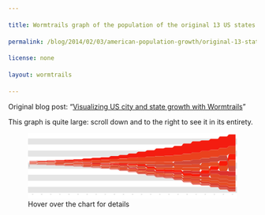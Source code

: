 ```yaml
---

title: Wormtrails graph of the population of the original 13 US states over time

permalink: /blog/2014/02/03/american-population-growth/original-13-states

license: none

layout: wormtrails

---
```

Original blog post: “[Visualizing US city and state growth with Wormtrails][1]”

This graph is quite large: scroll down and to the right to see it in its entirety.

<figure>
    <img src="/assets/images/wormtrails/states-original-13.png" usemap="#clmap">
    <figcaption id="wormtrails-banner">Hover over the chart for details</figcaption>
</figure>
<map name="clmap">
    <area target="_new" shape="rect" onmouseover="updateBanner('Delaware (pop. 59,096)', '#F03016')" coords="25,526,125,526">
    <area target="_new" shape="rect" onmouseover="updateBanner('Rhode Island (pop. 68,825)', '#D24537')" coords="25,523,125,524">
    <area target="_new" shape="rect" onmouseover="updateBanner('Georgia (pop. 82,548)', '#F91B09')" coords="25,520,125,521">
    <area target="_new" shape="rect" onmouseover="updateBanner('New Hampshire (pop. 141,885)', '#D73B32')" coords="25,517,125,518">
    <area target="_new" shape="rect" onmouseover="updateBanner('New Jersey (pop. 184,139)', '#D24738')" coords="25,513,125,515">
    <area target="_new" shape="rect" onmouseover="updateBanner('Connecticut (pop. 237,946)', '#DE402B')" coords="25,509,125,511">
    <area target="_new" shape="rect" onmouseover="updateBanner('South Carolina (pop. 249,073)', '#E64B22')" coords="25,504,125,507">
    <area target="_new" shape="rect" onmouseover="updateBanner('Maryland (pop. 319,728)', '#E14928')" coords="25,499,125,502">
    <area target="_new" shape="rect" onmouseover="updateBanner('New York (pop. 340,120)', '#F41C10')" coords="25,494,125,497">
    <area target="_new" shape="rect" onmouseover="updateBanner('Massachusetts (pop. 378,787)', '#E24927')" coords="25,488,125,492">
    <area target="_new" shape="rect" onmouseover="updateBanner('North Carolina (pop. 393,751)', '#E64C22')" coords="25,482,125,486">
    <area target="_new" shape="rect" onmouseover="updateBanner('Pennsylvania (pop. 434,373)', '#EA421D')" coords="25,476,125,480">
    <area target="_new" shape="rect" onmouseover="updateBanner('Virginia (pop. 691,737)', '#DD312C')" coords="25,467,125,474">
    <area target="_new" shape="rect" onmouseover="updateBanner('Delaware (pop. 64,273)', '#F03016')" coords="175,531,275,531">
    <area target="_new" shape="rect" onmouseover="updateBanner('Rhode Island (pop. 69,122)', '#D24537')" coords="175,528,275,529">
    <area target="_new" shape="rect" onmouseover="updateBanner('Georgia (pop. 162,686)', '#F91B09')" coords="175,524,275,526">
    <area target="_new" shape="rect" onmouseover="updateBanner('New Hampshire (pop. 183,858)', '#D73B32')" coords="175,520,275,522">
    <area target="_new" shape="rect" onmouseover="updateBanner('New Jersey (pop. 211,149)', '#D24738')" coords="175,516,275,518">
    <area target="_new" shape="rect" onmouseover="updateBanner('Connecticut (pop. 251,002)', '#DE402B')" coords="175,512,275,514">
    <area target="_new" shape="rect" onmouseover="updateBanner('Maryland (pop. 341,548)', '#E14928')" coords="175,506,275,510">
    <area target="_new" shape="rect" onmouseover="updateBanner('South Carolina (pop. 345,591)', '#E64B22')" coords="175,501,275,504">
    <area target="_new" shape="rect" onmouseover="updateBanner('Massachusetts (pop. 422,845)', '#E24927')" coords="175,495,275,499">
    <area target="_new" shape="rect" onmouseover="updateBanner('North Carolina (pop. 478,103)', '#E64C22')" coords="175,488,275,493">
    <area target="_new" shape="rect" onmouseover="updateBanner('New York (pop. 589,051)', '#F41C10')" coords="175,480,275,486">
    <area target="_new" shape="rect" onmouseover="updateBanner('Pennsylvania (pop. 602,365)', '#EA421D')" coords="175,472,275,478">
    <area target="_new" shape="rect" onmouseover="updateBanner('Virginia (pop. 807,557)', '#DD312C')" coords="175,462,275,470">
    <area target="_new" shape="rect" onmouseover="updateBanner('Delaware (pop. 72,674)', '#F03016')" coords="325,536,425,537">
    <area target="_new" shape="rect" onmouseover="updateBanner('Rhode Island (pop. 76,931)', '#D24537')" coords="325,533,425,534">
    <area target="_new" shape="rect" onmouseover="updateBanner('New Hampshire (pop. 214,460)', '#D73B32')" coords="325,529,425,531">
    <area target="_new" shape="rect" onmouseover="updateBanner('New Jersey (pop. 245,562)', '#D24738')" coords="325,524,425,527">
    <area target="_new" shape="rect" onmouseover="updateBanner('Georgia (pop. 251,407)', '#F91B09')" coords="325,520,425,522">
    <area target="_new" shape="rect" onmouseover="updateBanner('Connecticut (pop. 261,942)', '#DE402B')" coords="325,515,425,518">
    <area target="_new" shape="rect" onmouseover="updateBanner('Maryland (pop. 380,546)', '#E14928')" coords="325,510,425,513">
    <area target="_new" shape="rect" onmouseover="updateBanner('South Carolina (pop. 415,115)', '#E64B22')" coords="325,503,425,508">
    <area target="_new" shape="rect" onmouseover="updateBanner('Massachusetts (pop. 472,040)', '#E24927')" coords="325,497,425,501">
    <area target="_new" shape="rect" onmouseover="updateBanner('North Carolina (pop. 556,526)', '#E64C22')" coords="325,489,425,495">
    <area target="_new" shape="rect" onmouseover="updateBanner('Pennsylvania (pop. 810,091)', '#EA421D')" coords="325,479,425,487">
    <area target="_new" shape="rect" onmouseover="updateBanner('Virginia (pop. 877,683)', '#DD312C')" coords="325,468,425,477">
    <area target="_new" shape="rect" onmouseover="updateBanner('New York (pop. 959,049)', '#F41C10')" coords="325,457,425,466">
    <area target="_new" shape="rect" onmouseover="updateBanner('Delaware (pop. 72,749)', '#F03016')" coords="475,541,575,542">
    <area target="_new" shape="rect" onmouseover="updateBanner('Rhode Island (pop. 83,059)', '#D24537')" coords="475,539,575,539">
    <area target="_new" shape="rect" onmouseover="updateBanner('New Hampshire (pop. 244,155)', '#D73B32')" coords="475,534,575,537">
    <area target="_new" shape="rect" onmouseover="updateBanner('Connecticut (pop. 275,248)', '#DE402B')" coords="475,529,575,532">
    <area target="_new" shape="rect" onmouseover="updateBanner('New Jersey (pop. 277,575)', '#D24738')" coords="475,525,575,527">
    <area target="_new" shape="rect" onmouseover="updateBanner('Georgia (pop. 340,989)', '#F91B09')" coords="475,519,575,523">
    <area target="_new" shape="rect" onmouseover="updateBanner('Maryland (pop. 407,350)', '#E14928')" coords="475,513,575,517">
    <area target="_new" shape="rect" onmouseover="updateBanner('South Carolina (pop. 502,741)', '#E64B22')" coords="475,506,575,511">
    <area target="_new" shape="rect" onmouseover="updateBanner('Massachusetts (pop. 523,287)', '#E24927')" coords="475,499,575,504">
    <area target="_new" shape="rect" onmouseover="updateBanner('North Carolina (pop. 638,829)', '#E64C22')" coords="475,491,575,497">
    <area target="_new" shape="rect" onmouseover="updateBanner('Virginia (pop. 938,261)', '#DD312C')" coords="475,479,575,489">
    <area target="_new" shape="rect" onmouseover="updateBanner('Pennsylvania (pop. 1,049,458)', '#EA421D')" coords="475,467,575,477">
    <area target="_new" shape="rect" onmouseover="updateBanner('New York (pop. 1,372,812)', '#F41C10')" coords="475,451,575,465">
    <area target="_new" shape="rect" onmouseover="updateBanner('Delaware (pop. 76,748)', '#F03016')" coords="625,549,725,550">
    <area target="_new" shape="rect" onmouseover="updateBanner('Rhode Island (pop. 97,199)', '#D24537')" coords="625,546,725,547">
    <area target="_new" shape="rect" onmouseover="updateBanner('New Hampshire (pop. 269,328)', '#D73B32')" coords="625,541,725,544">
    <area target="_new" shape="rect" onmouseover="updateBanner('Connecticut (pop. 297,675)', '#DE402B')" coords="625,537,725,539">
    <area target="_new" shape="rect" onmouseover="updateBanner('New Jersey (pop. 320,823)', '#D24738')" coords="625,531,725,535">
    <area target="_new" shape="rect" onmouseover="updateBanner('Maryland (pop. 447,040)', '#E14928')" coords="625,525,725,529">
    <area target="_new" shape="rect" onmouseover="updateBanner('Georgia (pop. 516,823)', '#F91B09')" coords="625,518,725,523">
    <area target="_new" shape="rect" onmouseover="updateBanner('South Carolina (pop. 581,185)', '#E64B22')" coords="625,510,725,516">
    <area target="_new" shape="rect" onmouseover="updateBanner('Massachusetts (pop. 610,408)', '#E24927')" coords="625,502,725,508">
    <area target="_new" shape="rect" onmouseover="updateBanner('North Carolina (pop. 737,987)', '#E64C22')" coords="625,492,725,500">
    <area target="_new" shape="rect" onmouseover="updateBanner('Virginia (pop. 1,044,054)', '#DD312C')" coords="625,480,725,490">
    <area target="_new" shape="rect" onmouseover="updateBanner('Pennsylvania (pop. 1,348,233)', '#EA421D')" coords="625,464,725,478">
    <area target="_new" shape="rect" onmouseover="updateBanner('New York (pop. 1,918,608)', '#F41C10')" coords="625,443,725,462">
    <area target="_new" shape="rect" onmouseover="updateBanner('Delaware (pop. 78,085)', '#F03016')" coords="775,556,875,556">
    <area target="_new" shape="rect" onmouseover="updateBanner('Rhode Island (pop. 108,830)', '#D24537')" coords="775,553,875,554">
    <area target="_new" shape="rect" onmouseover="updateBanner('New Hampshire (pop. 284,574)', '#D73B32')" coords="775,548,875,551">
    <area target="_new" shape="rect" onmouseover="updateBanner('Connecticut (pop. 309,978)', '#DE402B')" coords="775,543,875,546">
    <area target="_new" shape="rect" onmouseover="updateBanner('New Jersey (pop. 373,306)', '#D24738')" coords="775,537,875,541">
    <area target="_new" shape="rect" onmouseover="updateBanner('Maryland (pop. 470,019)', '#E14928')" coords="775,530,875,535">
    <area target="_new" shape="rect" onmouseover="updateBanner('South Carolina (pop. 594,398)', '#E64B22')" coords="775,522,875,528">
    <area target="_new" shape="rect" onmouseover="updateBanner('Georgia (pop. 691,392)', '#F91B09')" coords="775,513,875,520">
    <area target="_new" shape="rect" onmouseover="updateBanner('Massachusetts (pop. 737,699)', '#E24927')" coords="775,504,875,511">
    <area target="_new" shape="rect" onmouseover="updateBanner('North Carolina (pop. 753,419)', '#E64C22')" coords="775,494,875,502">
    <area target="_new" shape="rect" onmouseover="updateBanner('Virginia (pop. 1,025,227)', '#DD312C')" coords="775,482,875,492">
    <area target="_new" shape="rect" onmouseover="updateBanner('Pennsylvania (pop. 1,724,033)', '#EA421D')" coords="775,463,875,480">
    <area target="_new" shape="rect" onmouseover="updateBanner('New York (pop. 2,428,921)', '#F41C10')" coords="775,437,875,461">
    <area target="_new" shape="rect" onmouseover="updateBanner('Delaware (pop. 91,532)', '#F03016')" coords="925,568,1025,568">
    <area target="_new" shape="rect" onmouseover="updateBanner('Rhode Island (pop. 147,545)', '#D24537')" coords="925,564,1025,566">
    <area target="_new" shape="rect" onmouseover="updateBanner('New Hampshire (pop. 317,976)', '#D73B32')" coords="925,559,1025,562">
    <area target="_new" shape="rect" onmouseover="updateBanner('Connecticut (pop. 370,792)', '#DE402B')" coords="925,553,1025,557">
    <area target="_new" shape="rect" onmouseover="updateBanner('New Jersey (pop. 489,555)', '#D24738')" coords="925,546,1025,551">
    <area target="_new" shape="rect" onmouseover="updateBanner('Maryland (pop. 583,034)', '#E14928')" coords="925,538,1025,544">
    <area target="_new" shape="rect" onmouseover="updateBanner('South Carolina (pop. 668,507)', '#E64B22')" coords="925,530,1025,536">
    <area target="_new" shape="rect" onmouseover="updateBanner('North Carolina (pop. 869,039)', '#E64C22')" coords="925,519,1025,528">
    <area target="_new" shape="rect" onmouseover="updateBanner('Georgia (pop. 906,185)', '#F91B09')" coords="925,508,1025,517">
    <area target="_new" shape="rect" onmouseover="updateBanner('Massachusetts (pop. 994,514)', '#E24927')" coords="925,496,1025,506">
    <area target="_new" shape="rect" onmouseover="updateBanner('Virginia (pop. 1,119,348)', '#DD312C')" coords="925,483,1025,494">
    <area target="_new" shape="rect" onmouseover="updateBanner('Pennsylvania (pop. 2,311,786)', '#EA421D')" coords="925,458,1025,481">
    <area target="_new" shape="rect" onmouseover="updateBanner('New York (pop. 3,097,394)', '#F41C10')" coords="925,425,1025,456">
    <area target="_new" shape="rect" onmouseover="updateBanner('Delaware (pop. 112,216)', '#F03016')" coords="1075,580,1175,581">
    <area target="_new" shape="rect" onmouseover="updateBanner('Rhode Island (pop. 174,620)', '#D24537')" coords="1075,576,1175,578">
    <area target="_new" shape="rect" onmouseover="updateBanner('New Hampshire (pop. 326,073)', '#D73B32')" coords="1075,571,1175,574">
    <area target="_new" shape="rect" onmouseover="updateBanner('Connecticut (pop. 460,147)', '#DE402B')" coords="1075,564,1175,569">
    <area target="_new" shape="rect" onmouseover="updateBanner('New Jersey (pop. 672,035)', '#D24738')" coords="1075,555,1175,562">
    <area target="_new" shape="rect" onmouseover="updateBanner('Maryland (pop. 687,049)', '#E14928')" coords="1075,546,1175,553">
    <area target="_new" shape="rect" onmouseover="updateBanner('South Carolina (pop. 703,708)', '#E64B22')" coords="1075,537,1175,544">
    <area target="_new" shape="rect" onmouseover="updateBanner('North Carolina (pop. 992,622)', '#E64C22')" coords="1075,525,1175,535">
    <area target="_new" shape="rect" onmouseover="updateBanner('Georgia (pop. 1,057,286)', '#F91B09')" coords="1075,513,1175,523">
    <area target="_new" shape="rect" onmouseover="updateBanner('Virginia (pop. 1,219,630)', '#DD312C')" coords="1075,499,1175,511">
    <area target="_new" shape="rect" onmouseover="updateBanner('Massachusetts (pop. 1,231,066)', '#E24927')" coords="1075,484,1175,497">
    <area target="_new" shape="rect" onmouseover="updateBanner('Pennsylvania (pop. 2,906,215)', '#EA421D')" coords="1075,453,1175,482">
    <area target="_new" shape="rect" onmouseover="updateBanner('New York (pop. 3,880,735)', '#F41C10')" coords="1075,412,1175,451">
    <area target="_new" shape="rect" onmouseover="updateBanner('Delaware (pop. 125,015)', '#F03016')" coords="1225,589,1325,591">
    <area target="_new" shape="rect" onmouseover="updateBanner('Rhode Island (pop. 217,353)', '#D24537')" coords="1225,585,1325,587">
    <area target="_new" shape="rect" onmouseover="updateBanner('New Hampshire (pop. 318,300)', '#D73B32')" coords="1225,580,1325,583">
    <area target="_new" shape="rect" onmouseover="updateBanner('Connecticut (pop. 537,454)', '#DE402B')" coords="1225,573,1325,578">
    <area target="_new" shape="rect" onmouseover="updateBanner('South Carolina (pop. 705,606)', '#E64B22')" coords="1225,564,1325,571">
    <area target="_new" shape="rect" onmouseover="updateBanner('Maryland (pop. 780,894)', '#E14928')" coords="1225,554,1325,562">
    <area target="_new" shape="rect" onmouseover="updateBanner('New Jersey (pop. 906,096)', '#D24738')" coords="1225,543,1325,552">
    <area target="_new" shape="rect" onmouseover="updateBanner('North Carolina (pop. 1,071,361)', '#E64C22')" coords="1225,530,1325,541">
    <area target="_new" shape="rect" onmouseover="updateBanner('Georgia (pop. 1,184,109)', '#F91B09')" coords="1225,516,1325,528">
    <area target="_new" shape="rect" onmouseover="updateBanner('Virginia (pop. 1,225,163)', '#DD312C')" coords="1225,502,1325,514">
    <area target="_new" shape="rect" onmouseover="updateBanner('Massachusetts (pop. 1,457,351)', '#E24927')" coords="1225,485,1325,500">
    <area target="_new" shape="rect" onmouseover="updateBanner('Pennsylvania (pop. 3,521,951)', '#EA421D')" coords="1225,448,1325,483">
    <area target="_new" shape="rect" onmouseover="updateBanner('New York (pop. 4,382,759)', '#F41C10')" coords="1225,402,1325,446">
    <area target="_new" shape="rect" onmouseover="updateBanner('Delaware (pop. 146,608)', '#F03016')" coords="1375,607,1475,609">
    <area target="_new" shape="rect" onmouseover="updateBanner('Rhode Island (pop. 276,531)', '#D24537')" coords="1375,603,1475,605">
    <area target="_new" shape="rect" onmouseover="updateBanner('New Hampshire (pop. 346,991)', '#D73B32')" coords="1375,597,1475,601">
    <area target="_new" shape="rect" onmouseover="updateBanner('Connecticut (pop. 622,700)', '#DE402B')" coords="1375,589,1475,595">
    <area target="_new" shape="rect" onmouseover="updateBanner('Maryland (pop. 934,943)', '#E14928')" coords="1375,578,1475,587">
    <area target="_new" shape="rect" onmouseover="updateBanner('South Carolina (pop. 995,577)', '#E64B22')" coords="1375,566,1475,576">
    <area target="_new" shape="rect" onmouseover="updateBanner('New Jersey (pop. 1,131,116)', '#D24738')" coords="1375,552,1475,564">
    <area target="_new" shape="rect" onmouseover="updateBanner('North Carolina (pop. 1,399,750)', '#E64C22')" coords="1375,536,1475,550">
    <area target="_new" shape="rect" onmouseover="updateBanner('Virginia (pop. 1,512,565)', '#DD312C')" coords="1375,519,1475,534">
    <area target="_new" shape="rect" onmouseover="updateBanner('Georgia (pop. 1,542,181)', '#F91B09')" coords="1375,502,1475,517">
    <area target="_new" shape="rect" onmouseover="updateBanner('Massachusetts (pop. 1,783,085)', '#E24927')" coords="1375,482,1475,500">
    <area target="_new" shape="rect" onmouseover="updateBanner('Pennsylvania (pop. 4,282,891)', '#EA421D')" coords="1375,437,1475,480">
    <area target="_new" shape="rect" onmouseover="updateBanner('New York (pop. 5,082,871)', '#F41C10')" coords="1375,384,1475,435">
    <area target="_new" shape="rect" onmouseover="updateBanner('Delaware (pop. 168,493)', '#F03016')" coords="1525,626,1625,628">
    <area target="_new" shape="rect" onmouseover="updateBanner('Rhode Island (pop. 345,506)', '#D24537')" coords="1525,621,1625,624">
    <area target="_new" shape="rect" onmouseover="updateBanner('New Hampshire (pop. 376,530)', '#D73B32')" coords="1525,615,1625,619">
    <area target="_new" shape="rect" onmouseover="updateBanner('Connecticut (pop. 746,258)', '#DE402B')" coords="1525,606,1625,613">
    <area target="_new" shape="rect" onmouseover="updateBanner('Maryland (pop. 1,042,390)', '#E14928')" coords="1525,593,1625,604">
    <area target="_new" shape="rect" onmouseover="updateBanner('South Carolina (pop. 1,151,149)', '#E64B22')" coords="1525,580,1625,591">
    <area target="_new" shape="rect" onmouseover="updateBanner('New Jersey (pop. 1,444,933)', '#D24738')" coords="1525,563,1625,578">
    <area target="_new" shape="rect" onmouseover="updateBanner('North Carolina (pop. 1,617,949)', '#E64C22')" coords="1525,545,1625,561">
    <area target="_new" shape="rect" onmouseover="updateBanner('Virginia (pop. 1,655,980)', '#DD312C')" coords="1525,527,1625,543">
    <area target="_new" shape="rect" onmouseover="updateBanner('Georgia (pop. 1,837,353)', '#F91B09')" coords="1525,506,1625,525">
    <area target="_new" shape="rect" onmouseover="updateBanner('Massachusetts (pop. 2,238,947)', '#E24927')" coords="1525,482,1625,504">
    <area target="_new" shape="rect" onmouseover="updateBanner('Pennsylvania (pop. 5,258,113)', '#EA421D')" coords="1525,427,1625,480">
    <area target="_new" shape="rect" onmouseover="updateBanner('New York (pop. 6,003,174)', '#F41C10')" coords="1525,365,1625,425">
    <area target="_new" shape="rect" onmouseover="updateBanner('Delaware (pop. 184,735)', '#F03016')" coords="1675,650,1775,652">
    <area target="_new" shape="rect" onmouseover="updateBanner('New Hampshire (pop. 411,588)', '#D73B32')" coords="1675,644,1775,648">
    <area target="_new" shape="rect" onmouseover="updateBanner('Rhode Island (pop. 428,556)', '#D24537')" coords="1675,638,1775,642">
    <area target="_new" shape="rect" onmouseover="updateBanner('Connecticut (pop. 908,420)', '#DE402B')" coords="1675,627,1775,636">
    <area target="_new" shape="rect" onmouseover="updateBanner('Maryland (pop. 1,188,044)', '#E14928')" coords="1675,613,1775,625">
    <area target="_new" shape="rect" onmouseover="updateBanner('South Carolina (pop. 1,340,316)', '#E64B22')" coords="1675,597,1775,611">
    <area target="_new" shape="rect" onmouseover="updateBanner('Virginia (pop. 1,854,184)', '#DD312C')" coords="1675,577,1775,595">
    <area target="_new" shape="rect" onmouseover="updateBanner('New Jersey (pop. 1,883,669)', '#D24738')" coords="1675,556,1775,575">
    <area target="_new" shape="rect" onmouseover="updateBanner('North Carolina (pop. 1,893,810)', '#E64C22')" coords="1675,535,1775,554">
    <area target="_new" shape="rect" onmouseover="updateBanner('Georgia (pop. 2,216,331)', '#F91B09')" coords="1675,511,1775,533">
    <area target="_new" shape="rect" onmouseover="updateBanner('Massachusetts (pop. 2,805,346)', '#E24927')" coords="1675,481,1775,509">
    <area target="_new" shape="rect" onmouseover="updateBanner('Pennsylvania (pop. 6,302,115)', '#EA421D')" coords="1675,416,1775,479">
    <area target="_new" shape="rect" onmouseover="updateBanner('New York (pop. 7,268,894)', '#F41C10')" coords="1675,341,1775,414">
    <area target="_new" shape="rect" onmouseover="updateBanner('Delaware (pop. 202,322)', '#F03016')" coords="1825,680,1925,682">
    <area target="_new" shape="rect" onmouseover="updateBanner('New Hampshire (pop. 430,572)', '#D73B32')" coords="1825,674,1925,678">
    <area target="_new" shape="rect" onmouseover="updateBanner('Rhode Island (pop. 542,610)', '#D24537')" coords="1825,666,1925,672">
    <area target="_new" shape="rect" onmouseover="updateBanner('Connecticut (pop. 1,114,756)', '#DE402B')" coords="1825,653,1925,664">
    <area target="_new" shape="rect" onmouseover="updateBanner('Maryland (pop. 1,295,346)', '#E14928')" coords="1825,638,1925,651">
    <area target="_new" shape="rect" onmouseover="updateBanner('South Carolina (pop. 1,515,400)', '#E64B22')" coords="1825,621,1925,636">
    <area target="_new" shape="rect" onmouseover="updateBanner('Virginia (pop. 2,061,612)', '#DD312C')" coords="1825,598,1925,619">
    <area target="_new" shape="rect" onmouseover="updateBanner('North Carolina (pop. 2,206,287)', '#E64C22')" coords="1825,574,1925,596">
    <area target="_new" shape="rect" onmouseover="updateBanner('New Jersey (pop. 2,537,167)', '#D24738')" coords="1825,547,1925,572">
    <area target="_new" shape="rect" onmouseover="updateBanner('Georgia (pop. 2,609,121)', '#F91B09')" coords="1825,519,1925,545">
    <area target="_new" shape="rect" onmouseover="updateBanner('Massachusetts (pop. 3,366,416)', '#E24927')" coords="1825,483,1925,517">
    <area target="_new" shape="rect" onmouseover="updateBanner('Pennsylvania (pop. 7,665,111)', '#EA421D')" coords="1825,404,1925,481">
    <area target="_new" shape="rect" onmouseover="updateBanner('New York (pop. 9,113,614)', '#F41C10')" coords="1825,311,1925,402">
    <area target="_new" shape="rect" onmouseover="updateBanner('Delaware (pop. 223,003)', '#F03016')" coords="1975,705,2075,707">
    <area target="_new" shape="rect" onmouseover="updateBanner('New Hampshire (pop. 443,083)', '#D73B32')" coords="1975,698,2075,703">
    <area target="_new" shape="rect" onmouseover="updateBanner('Rhode Island (pop. 604,397)', '#D24537')" coords="1975,690,2075,696">
    <area target="_new" shape="rect" onmouseover="updateBanner('Connecticut (pop. 1,380,631)', '#DE402B')" coords="1975,674,2075,688">
    <area target="_new" shape="rect" onmouseover="updateBanner('Maryland (pop. 1,449,661)', '#E14928')" coords="1975,658,2075,672">
    <area target="_new" shape="rect" onmouseover="updateBanner('South Carolina (pop. 1,683,724)', '#E64B22')" coords="1975,639,2075,656">
    <area target="_new" shape="rect" onmouseover="updateBanner('Virginia (pop. 2,309,187)', '#DD312C')" coords="1975,614,2075,637">
    <area target="_new" shape="rect" onmouseover="updateBanner('North Carolina (pop. 2,559,123)', '#E64C22')" coords="1975,586,2075,612">
    <area target="_new" shape="rect" onmouseover="updateBanner('Georgia (pop. 2,895,832)', '#F91B09')" coords="1975,555,2075,584">
    <area target="_new" shape="rect" onmouseover="updateBanner('New Jersey (pop. 3,155,900)', '#D24738')" coords="1975,522,2075,553">
    <area target="_new" shape="rect" onmouseover="updateBanner('Massachusetts (pop. 3,852,356)', '#E24927')" coords="1975,481,2075,520">
    <area target="_new" shape="rect" onmouseover="updateBanner('Pennsylvania (pop. 8,720,017)', '#EA421D')" coords="1975,392,2075,479">
    <area target="_new" shape="rect" onmouseover="updateBanner('New York (pop. 10,385,227)', '#F41C10')" coords="1975,286,2075,390">
    <area target="_new" shape="rect" onmouseover="updateBanner('Delaware (pop. 238,380)', '#F03016')" coords="2125,733,2225,735">
    <area target="_new" shape="rect" onmouseover="updateBanner('New Hampshire (pop. 465,293)', '#D73B32')" coords="2125,726,2225,731">
    <area target="_new" shape="rect" onmouseover="updateBanner('Rhode Island (pop. 687,497)', '#D24537')" coords="2125,718,2225,724">
    <area target="_new" shape="rect" onmouseover="updateBanner('Connecticut (pop. 1,606,903)', '#DE402B')" coords="2125,699,2225,716">
    <area target="_new" shape="rect" onmouseover="updateBanner('Maryland (pop. 1,631,526)', '#E14928')" coords="2125,681,2225,697">
    <area target="_new" shape="rect" onmouseover="updateBanner('South Carolina (pop. 1,738,765)', '#E64B22')" coords="2125,662,2225,679">
    <area target="_new" shape="rect" onmouseover="updateBanner('Virginia (pop. 2,421,851)', '#DD312C')" coords="2125,636,2225,660">
    <area target="_new" shape="rect" onmouseover="updateBanner('Georgia (pop. 2,908,506)', '#F91B09')" coords="2125,604,2225,634">
    <area target="_new" shape="rect" onmouseover="updateBanner('North Carolina (pop. 3,170,276)', '#E64C22')" coords="2125,571,2225,602">
    <area target="_new" shape="rect" onmouseover="updateBanner('New Jersey (pop. 4,041,334)', '#D24738')" coords="2125,528,2225,569">
    <area target="_new" shape="rect" onmouseover="updateBanner('Massachusetts (pop. 4,249,614)', '#E24927')" coords="2125,484,2225,526">
    <area target="_new" shape="rect" onmouseover="updateBanner('Pennsylvania (pop. 9,631,350)', '#EA421D')" coords="2125,386,2225,482">
    <area target="_new" shape="rect" onmouseover="updateBanner('New York (pop. 12,588,066)', '#F41C10')" coords="2125,258,2225,384">
    <area target="_new" shape="rect" onmouseover="updateBanner('Delaware (pop. 266,505)', '#F03016')" coords="2275,747,2375,749">
    <area target="_new" shape="rect" onmouseover="updateBanner('New Hampshire (pop. 491,524)', '#D73B32')" coords="2275,740,2375,745">
    <area target="_new" shape="rect" onmouseover="updateBanner('Rhode Island (pop. 713,346)', '#D24537')" coords="2275,731,2375,738">
    <area target="_new" shape="rect" onmouseover="updateBanner('Connecticut (pop. 1,709,242)', '#DE402B')" coords="2275,711,2375,729">
    <area target="_new" shape="rect" onmouseover="updateBanner('Maryland (pop. 1,821,244)', '#E14928')" coords="2275,691,2375,709">
    <area target="_new" shape="rect" onmouseover="updateBanner('South Carolina (pop. 1,899,804)', '#E64B22')" coords="2275,670,2375,689">
    <area target="_new" shape="rect" onmouseover="updateBanner('Virginia (pop. 2,677,773)', '#DD312C')" coords="2275,641,2375,668">
    <area target="_new" shape="rect" onmouseover="updateBanner('Georgia (pop. 3,123,723)', '#F91B09')" coords="2275,608,2375,639">
    <area target="_new" shape="rect" onmouseover="updateBanner('North Carolina (pop. 3,571,623)', '#E64C22')" coords="2275,570,2375,606">
    <area target="_new" shape="rect" onmouseover="updateBanner('New Jersey (pop. 4,160,165)', '#D24738')" coords="2275,527,2375,568">
    <area target="_new" shape="rect" onmouseover="updateBanner('Massachusetts (pop. 4,316,721)', '#E24927')" coords="2275,482,2375,525">
    <area target="_new" shape="rect" onmouseover="updateBanner('Pennsylvania (pop. 9,900,180)', '#EA421D')" coords="2275,381,2375,480">
    <area target="_new" shape="rect" onmouseover="updateBanner('New York (pop. 13,479,142)', '#F41C10')" coords="2275,244,2375,379">
    <area target="_new" shape="rect" onmouseover="updateBanner('Delaware (pop. 318,085)', '#F03016')" coords="2425,774,2525,778">
    <area target="_new" shape="rect" onmouseover="updateBanner('New Hampshire (pop. 533,242)', '#D73B32')" coords="2425,767,2525,772">
    <area target="_new" shape="rect" onmouseover="updateBanner('Rhode Island (pop. 791,896)', '#D24537')" coords="2425,757,2525,765">
    <area target="_new" shape="rect" onmouseover="updateBanner('Connecticut (pop. 2,007,280)', '#DE402B')" coords="2425,735,2525,755">
    <area target="_new" shape="rect" onmouseover="updateBanner('South Carolina (pop. 2,117,027)', '#E64B22')" coords="2425,712,2525,733">
    <area target="_new" shape="rect" onmouseover="updateBanner('Maryland (pop. 2,343,001)', '#E14928')" coords="2425,686,2525,710">
    <area target="_new" shape="rect" onmouseover="updateBanner('Virginia (pop. 3,318,680)', '#DD312C')" coords="2425,651,2525,684">
    <area target="_new" shape="rect" onmouseover="updateBanner('Georgia (pop. 3,444,578)', '#F91B09')" coords="2425,615,2525,649">
    <area target="_new" shape="rect" onmouseover="updateBanner('North Carolina (pop. 4,061,929)', '#E64C22')" coords="2425,572,2525,613">
    <area target="_new" shape="rect" onmouseover="updateBanner('Massachusetts (pop. 4,690,514)', '#E24927')" coords="2425,523,2525,570">
    <area target="_new" shape="rect" onmouseover="updateBanner('New Jersey (pop. 4,835,329)', '#D24738')" coords="2425,473,2525,521">
    <area target="_new" shape="rect" onmouseover="updateBanner('Pennsylvania (pop. 10,498,012)', '#EA421D')" coords="2425,366,2525,471">
    <area target="_new" shape="rect" onmouseover="updateBanner('New York (pop. 14,830,192)', '#F41C10')" coords="2425,216,2525,364">
    <area target="_new" shape="rect" onmouseover="updateBanner('Delaware (pop. 446,292)', '#F03016')" coords="2575,813,2675,817">
    <area target="_new" shape="rect" onmouseover="updateBanner('New Hampshire (pop. 606,921)', '#D73B32')" coords="2575,805,2675,811">
    <area target="_new" shape="rect" onmouseover="updateBanner('Rhode Island (pop. 859,488)', '#D24537')" coords="2575,794,2675,803">
    <area target="_new" shape="rect" onmouseover="updateBanner('South Carolina (pop. 2,382,594)', '#E64B22')" coords="2575,768,2675,792">
    <area target="_new" shape="rect" onmouseover="updateBanner('Connecticut (pop. 2,535,234)', '#DE402B')" coords="2575,741,2675,766">
    <area target="_new" shape="rect" onmouseover="updateBanner('Maryland (pop. 3,100,689)', '#E14928')" coords="2575,708,2675,739">
    <area target="_new" shape="rect" onmouseover="updateBanner('Georgia (pop. 3,943,116)', '#F91B09')" coords="2575,666,2675,706">
    <area target="_new" shape="rect" onmouseover="updateBanner('Virginia (pop. 3,966,949)', '#DD312C')" coords="2575,625,2675,664">
    <area target="_new" shape="rect" onmouseover="updateBanner('North Carolina (pop. 4,556,155)', '#E64C22')" coords="2575,577,2675,623">
    <area target="_new" shape="rect" onmouseover="updateBanner('Massachusetts (pop. 5,148,578)', '#E24927')" coords="2575,524,2675,575">
    <area target="_new" shape="rect" onmouseover="updateBanner('New Jersey (pop. 6,066,782)', '#D24738')" coords="2575,461,2675,522">
    <area target="_new" shape="rect" onmouseover="updateBanner('Pennsylvania (pop. 11,319,366)', '#EA421D')" coords="2575,346,2675,459">
    <area target="_new" shape="rect" onmouseover="updateBanner('New York (pop. 16,782,304)', '#F41C10')" coords="2575,176,2675,344">
    <area target="_new" shape="rect" onmouseover="updateBanner('Delaware (pop. 548,104)', '#F03016')" coords="2725,848,2825,854">
    <area target="_new" shape="rect" onmouseover="updateBanner('New Hampshire (pop. 737,681)', '#D73B32')" coords="2725,839,2825,846">
    <area target="_new" shape="rect" onmouseover="updateBanner('Rhode Island (pop. 946,725)', '#D24537')" coords="2725,827,2825,837">
    <area target="_new" shape="rect" onmouseover="updateBanner('South Carolina (pop. 2,590,516)', '#E64B22')" coords="2725,799,2825,825">
    <area target="_new" shape="rect" onmouseover="updateBanner('Connecticut (pop. 3,031,709)', '#DE402B')" coords="2725,767,2825,797">
    <area target="_new" shape="rect" onmouseover="updateBanner('Maryland (pop. 3,922,399)', '#E14928')" coords="2725,726,2825,765">
    <area target="_new" shape="rect" onmouseover="updateBanner('Georgia (pop. 4,589,575)', '#F91B09')" coords="2725,678,2825,724">
    <area target="_new" shape="rect" onmouseover="updateBanner('Virginia (pop. 4,648,494)', '#DD312C')" coords="2725,629,2825,676">
    <area target="_new" shape="rect" onmouseover="updateBanner('North Carolina (pop. 5,082,059)', '#E64C22')" coords="2725,577,2825,627">
    <area target="_new" shape="rect" onmouseover="updateBanner('Massachusetts (pop. 5,689,170)', '#E24927')" coords="2725,518,2825,575">
    <area target="_new" shape="rect" onmouseover="updateBanner('New Jersey (pop. 7,168,164)', '#D24738')" coords="2725,444,2825,516">
    <area target="_new" shape="rect" onmouseover="updateBanner('Pennsylvania (pop. 11,793,909)', '#EA421D')" coords="2725,324,2825,442">
    <area target="_new" shape="rect" onmouseover="updateBanner('New York (pop. 18,236,967)', '#F41C10')" coords="2725,140,2825,322">
    <area target="_new" shape="rect" onmouseover="updateBanner('Delaware (pop. 594,338)', '#F03016')" coords="2875,863,2975,869">
    <area target="_new" shape="rect" onmouseover="updateBanner('New Hampshire (pop. 920,610)', '#D73B32')" coords="2875,852,2975,861">
    <area target="_new" shape="rect" onmouseover="updateBanner('Rhode Island (pop. 947,154)', '#D24537')" coords="2875,841,2975,850">
    <area target="_new" shape="rect" onmouseover="updateBanner('Connecticut (pop. 3,107,576)', '#DE402B')" coords="2875,808,2975,839">
    <area target="_new" shape="rect" onmouseover="updateBanner('South Carolina (pop. 3,121,820)', '#E64B22')" coords="2875,774,2975,806">
    <area target="_new" shape="rect" onmouseover="updateBanner('Maryland (pop. 4,216,975)', '#E14928')" coords="2875,730,2975,772">
    <area target="_new" shape="rect" onmouseover="updateBanner('Virginia (pop. 5,346,818)', '#DD312C')" coords="2875,675,2975,728">
    <area target="_new" shape="rect" onmouseover="updateBanner('Georgia (pop. 5,463,105)', '#F91B09')" coords="2875,618,2975,673">
    <area target="_new" shape="rect" onmouseover="updateBanner('Massachusetts (pop. 5,737,037)', '#E24927')" coords="2875,559,2975,616">
    <area target="_new" shape="rect" onmouseover="updateBanner('North Carolina (pop. 5,881,766)', '#E64C22')" coords="2875,498,2975,557">
    <area target="_new" shape="rect" onmouseover="updateBanner('New Jersey (pop. 7,364,823)', '#D24738')" coords="2875,422,2975,496">
    <area target="_new" shape="rect" onmouseover="updateBanner('Pennsylvania (pop. 11,863,895)', '#EA421D')" coords="2875,302,2975,420">
    <area target="_new" shape="rect" onmouseover="updateBanner('New York (pop. 17,558,072)', '#F41C10')" coords="2875,124,2975,300">
    <area target="_new" shape="rect" onmouseover="updateBanner('Delaware (pop. 666,168)', '#F03016')" coords="3025,888,3125,895">
    <area target="_new" shape="rect" onmouseover="updateBanner('Rhode Island (pop. 1,003,464)', '#D24537')" coords="3025,876,3125,886">
    <area target="_new" shape="rect" onmouseover="updateBanner('New Hampshire (pop. 1,109,252)', '#D73B32')" coords="3025,863,3125,874">
    <area target="_new" shape="rect" onmouseover="updateBanner('Connecticut (pop. 3,287,116)', '#DE402B')" coords="3025,828,3125,861">
    <area target="_new" shape="rect" onmouseover="updateBanner('South Carolina (pop. 3,486,703)', '#E64B22')" coords="3025,791,3125,826">
    <area target="_new" shape="rect" onmouseover="updateBanner('Maryland (pop. 4,781,468)', '#E14928')" coords="3025,741,3125,789">
    <area target="_new" shape="rect" onmouseover="updateBanner('Massachusetts (pop. 6,016,425)', '#E24927')" coords="3025,679,3125,739">
    <area target="_new" shape="rect" onmouseover="updateBanner('Virginia (pop. 6,187,358)', '#DD312C')" coords="3025,615,3125,677">
    <area target="_new" shape="rect" onmouseover="updateBanner('Georgia (pop. 6,478,216)', '#F91B09')" coords="3025,549,3125,613">
    <area target="_new" shape="rect" onmouseover="updateBanner('North Carolina (pop. 6,628,637)', '#E64C22')" coords="3025,480,3125,547">
    <area target="_new" shape="rect" onmouseover="updateBanner('New Jersey (pop. 7,730,188)', '#D24738')" coords="3025,401,3125,478">
    <area target="_new" shape="rect" onmouseover="updateBanner('Pennsylvania (pop. 11,881,643)', '#EA421D')" coords="3025,280,3125,399">
    <area target="_new" shape="rect" onmouseover="updateBanner('New York (pop. 17,990,455)', '#F41C10')" coords="3025,98,3125,278">
    <area target="_new" shape="rect" onmouseover="updateBanner('Delaware (pop. 783,600)', '#F03016')" coords="3175,926,3275,934">
    <area target="_new" shape="rect" onmouseover="updateBanner('Rhode Island (pop. 1,048,319)', '#D24537')" coords="3175,914,3275,924">
    <area target="_new" shape="rect" onmouseover="updateBanner('New Hampshire (pop. 1,235,786)', '#D73B32')" coords="3175,899,3275,912">
    <area target="_new" shape="rect" onmouseover="updateBanner('Connecticut (pop. 3,405,565)', '#DE402B')" coords="3175,863,3275,897">
    <area target="_new" shape="rect" onmouseover="updateBanner('South Carolina (pop. 4,012,012)', '#E64B22')" coords="3175,821,3275,861">
    <area target="_new" shape="rect" onmouseover="updateBanner('Maryland (pop. 5,296,486)', '#E14928')" coords="3175,766,3275,819">
    <area target="_new" shape="rect" onmouseover="updateBanner('Massachusetts (pop. 6,349,097)', '#E24927')" coords="3175,701,3275,764">
    <area target="_new" shape="rect" onmouseover="updateBanner('Virginia (pop. 7,078,515)', '#DD312C')" coords="3175,628,3275,699">
    <area target="_new" shape="rect" onmouseover="updateBanner('North Carolina (pop. 8,049,313)', '#E64C22')" coords="3175,546,3275,626">
    <area target="_new" shape="rect" onmouseover="updateBanner('Georgia (pop. 8,186,453)', '#F91B09')" coords="3175,462,3275,544">
    <area target="_new" shape="rect" onmouseover="updateBanner('New Jersey (pop. 8,414,350)', '#D24738')" coords="3175,376,3275,460">
    <area target="_new" shape="rect" onmouseover="updateBanner('Pennsylvania (pop. 12,281,054)', '#EA421D')" coords="3175,251,3275,374">
    <area target="_new" shape="rect" onmouseover="updateBanner('New York (pop. 18,976,457)', '#F41C10')" coords="3175,59,3275,249">
    <area target="_new" shape="rect" onmouseover="updateBanner('Delaware (pop. 897,934)', '#F03016')" coords="3325,959,3425,968">
    <area target="_new" shape="rect" onmouseover="updateBanner('Rhode Island (pop. 1,052,567)', '#D24537')" coords="3325,946,3425,957">
    <area target="_new" shape="rect" onmouseover="updateBanner('New Hampshire (pop. 1,316,470)', '#D73B32')" coords="3325,931,3425,944">
    <area target="_new" shape="rect" onmouseover="updateBanner('Connecticut (pop. 3,574,097)', '#DE402B')" coords="3325,894,3425,929">
    <area target="_new" shape="rect" onmouseover="updateBanner('South Carolina (pop. 4,625,384)', '#E64B22')" coords="3325,845,3425,892">
    <area target="_new" shape="rect" onmouseover="updateBanner('Maryland (pop. 5,773,552)', '#E14928')" coords="3325,786,3425,843">
    <area target="_new" shape="rect" onmouseover="updateBanner('Massachusetts (pop. 6,547,629)', '#E24927')" coords="3325,718,3425,784">
    <area target="_new" shape="rect" onmouseover="updateBanner('Virginia (pop. 8,001,024)', '#DD312C')" coords="3325,636,3425,716">
    <area target="_new" shape="rect" onmouseover="updateBanner('New Jersey (pop. 8,791,894)', '#D24738')" coords="3325,546,3425,634">
    <area target="_new" shape="rect" onmouseover="updateBanner('North Carolina (pop. 9,535,471)', '#E64C22')" coords="3325,449,3425,544">
    <area target="_new" shape="rect" onmouseover="updateBanner('Georgia (pop. 9,687,653)', '#F91B09')" coords="3325,350,3425,447">
    <area target="_new" shape="rect" onmouseover="updateBanner('Pennsylvania (pop. 12,702,379)', '#EA421D')" coords="3325,221,3425,348">
    <area target="_new" shape="rect" onmouseover="updateBanner('New York (pop. 19,378,102)', '#F41C10')" coords="3325,25,3425,219">
</map>

[1]: http://marktrapp.com/blog/2014/02/03/american-population-growth/ "Visualizing US city and state growth with Wormtrails"
